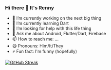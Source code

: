 ### Hi there 👋 It's Renny


<!-- **rennylangat/RennyLangat** is a ✨ _special_ ✨ repository because its `README.md` (this file) appears on your GitHub profile.!-->

<!--Here are some ideas to get you started:!-->

- 🔭 I’m currently working on the next big thing
- 🌱 I’m currently learning Dart
- 🤔 I’m looking for help with this life thing
- 💬 Ask me about Android, Flutter/Dart, Firebase
- 📫 How to reach me: ...
- 😄 Pronouns: Him/It/They
- ⚡ Fun fact: I'm funny (hopefully)

<html>
<!-- replace x.x.x with actual version -->
<script src="https://unpkg.com/@codersrank/summary@1.0.0/codersrank-summary.min.js"></script>
<codersrank-summary username="rennylangat"></codersrank-summary>
  
</HTML>

[![GitHub Streak](https://github-readme-streak-stats.herokuapp.com/?user=rennylangat)](https://git.io/streak-stats)
